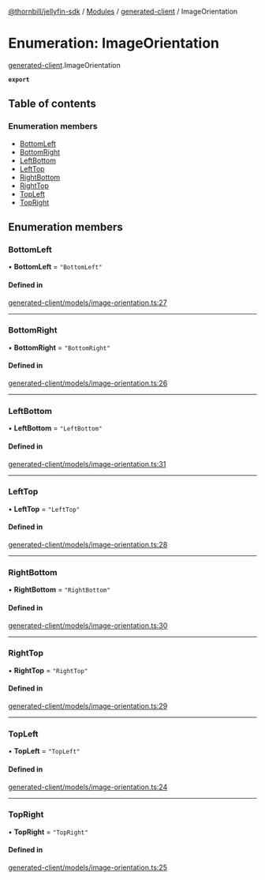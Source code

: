 [@thornbill/jellyfin-sdk](../README.md) / [Modules](../modules.md) / [generated-client](../modules/generated_client.md) / ImageOrientation

# Enumeration: ImageOrientation

[generated-client](../modules/generated_client.md).ImageOrientation

**`export`**

## Table of contents

### Enumeration members

- [BottomLeft](generated_client.ImageOrientation.md#bottomleft)
- [BottomRight](generated_client.ImageOrientation.md#bottomright)
- [LeftBottom](generated_client.ImageOrientation.md#leftbottom)
- [LeftTop](generated_client.ImageOrientation.md#lefttop)
- [RightBottom](generated_client.ImageOrientation.md#rightbottom)
- [RightTop](generated_client.ImageOrientation.md#righttop)
- [TopLeft](generated_client.ImageOrientation.md#topleft)
- [TopRight](generated_client.ImageOrientation.md#topright)

## Enumeration members

### BottomLeft

• **BottomLeft** = `"BottomLeft"`

#### Defined in

[generated-client/models/image-orientation.ts:27](https://github.com/thornbill/jellyfin-sdk-typescript/blob/029620a/src/generated-client/models/image-orientation.ts#L27)

___

### BottomRight

• **BottomRight** = `"BottomRight"`

#### Defined in

[generated-client/models/image-orientation.ts:26](https://github.com/thornbill/jellyfin-sdk-typescript/blob/029620a/src/generated-client/models/image-orientation.ts#L26)

___

### LeftBottom

• **LeftBottom** = `"LeftBottom"`

#### Defined in

[generated-client/models/image-orientation.ts:31](https://github.com/thornbill/jellyfin-sdk-typescript/blob/029620a/src/generated-client/models/image-orientation.ts#L31)

___

### LeftTop

• **LeftTop** = `"LeftTop"`

#### Defined in

[generated-client/models/image-orientation.ts:28](https://github.com/thornbill/jellyfin-sdk-typescript/blob/029620a/src/generated-client/models/image-orientation.ts#L28)

___

### RightBottom

• **RightBottom** = `"RightBottom"`

#### Defined in

[generated-client/models/image-orientation.ts:30](https://github.com/thornbill/jellyfin-sdk-typescript/blob/029620a/src/generated-client/models/image-orientation.ts#L30)

___

### RightTop

• **RightTop** = `"RightTop"`

#### Defined in

[generated-client/models/image-orientation.ts:29](https://github.com/thornbill/jellyfin-sdk-typescript/blob/029620a/src/generated-client/models/image-orientation.ts#L29)

___

### TopLeft

• **TopLeft** = `"TopLeft"`

#### Defined in

[generated-client/models/image-orientation.ts:24](https://github.com/thornbill/jellyfin-sdk-typescript/blob/029620a/src/generated-client/models/image-orientation.ts#L24)

___

### TopRight

• **TopRight** = `"TopRight"`

#### Defined in

[generated-client/models/image-orientation.ts:25](https://github.com/thornbill/jellyfin-sdk-typescript/blob/029620a/src/generated-client/models/image-orientation.ts#L25)
